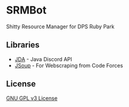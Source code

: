 # SRMBot

Shitty Resource Manager for DPS Ruby Park

## Libraries
* [JDA](https://github.com/DV8FromTheWorld/JDA) - Java Discord API
* [JSoup](https://jsoup.org/) - For Webscraping from Code Forces

## License
[GNU GPL v3 License](https://github.com/dubbadhar/SRMBot/blob/master/LICENSE)




